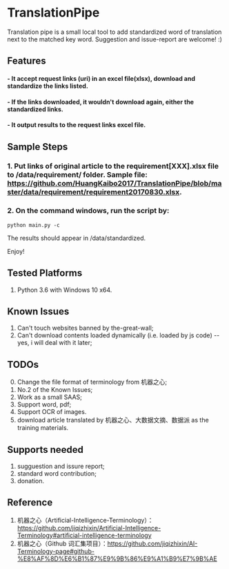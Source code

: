 # TranslationPipe
Translation pipe is a small local tool to add standardized word of translation next to the matched key word. Suggestion and issue-report are welcome! :)

## Features
#### - It accept request links (uri) in an excel file(xlsx), download and standardize the links listed.
#### - If the links downloaded, it wouldn't download again, either the standardized links.
#### - It output results to the request links excel file.



## Sample Steps
### 1. Put links of original article to the requirement[XXX].xlsx file to <project root>/data/requirement/ folder. Sample file: https://github.com/HuangKaibo2017/TranslationPipe/blob/master/data/requirement/requirement20170830.xlsx.
### 2. On the command windows, run the script by:
```
python main.py -c
```
The results should appear in <project root>/data/standardized. 
  
Enjoy! 

## Tested Platforms
1. Python 3.6 with Windows 10 x64.

## Known Issues
1. Can't touch websites banned by the-great-wall;
2. Can't download contents loaded dynamically (i.e. loaded by js code) -- yes, i will deal with it later;

## TODOs
0. Change the file format of terminology from 机器之心;
1. No.2 of the Known Issues;
2. Work as a small SAAS;
3. Support word, pdf;
4. Support OCR of images.
5. download article translated by 机器之心、大数据文摘、数据派 as the training materials.

## Supports needed
1. sugguestion and issure report;
2. standard word contribution;
3. donation.

## Reference
1. 机器之心（Artificial-Intelligence-Terminology）：https://github.com/jiqizhixin/Artificial-Intelligence-Terminology#artificial-intelligence-terminology
2. 机器之心（Github 词汇集项目）：https://github.com/jiqizhixin/AI-Terminology-page#github-%E8%AF%8D%E6%B1%87%E9%9B%86%E9%A1%B9%E7%9B%AE
